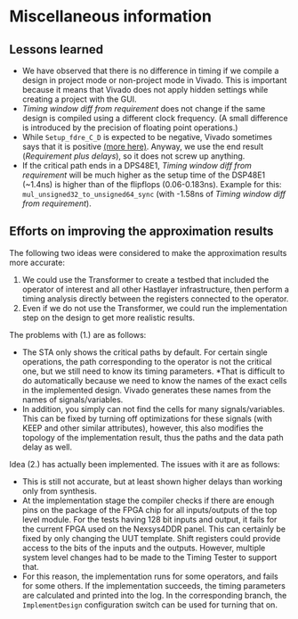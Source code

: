 # Miscellaneous information

## Lessons learned

* We have observed that there is no difference in timing if we compile a design in project mode or non-project mode in Vivado. This is important because it means that Vivado does not apply hidden settings while creating a project with the GUI.
* *Timing window diff from requirement* does not change if the same design is compiled using a different clock frequency. (A small difference is introduced by the precision of floating point operations.)
* While `Setup_fdre_C_D` is expected to be negative, Vivado sometimes says that it is positive [(more here)](https://forums.xilinx.com/t5/Timing-Analysis/I-was-fogged-by-the-data-required-time-in-Vivado/td-p/424596). Anyway, we use the end result (*Requirement plus delays*), so it does not screw up anything.
* If the critical path ends in a DPS48E1, *Timing window diff from requirement* will be much higher as the setup time of the DSP48E1 (~1.4ns) is higher than of the flipflops (0.06-0.183ns). Example for this: `mul_unsigned32_to_unsigned64_sync` (with -1.58ns of *Timing window diff from requirement*).


## Efforts on improving the approximation results

The following two ideas were considered to make the approximation results more accurate:
1. We could use the Transformer to create a testbed that included the operator of interest and all other Hastlayer infrastructure, then perform a timing analysis directly between the registers connected to the operator.
2. Even if we do not use the Transformer, we could run the implementation step on the design to get more realistic results.

The problems with (1.) are as follows:
* The STA only shows the critical paths by default. For certain single operations, the path corresponding to the operator is not the critical one, but we still need to know its timing parameters.
*That is difficult to do automatically because we need to know the names of the exact cells in the implemented design. Vivado generates these names from the names of signals/variables.
* In addition, you simply can not find the cells for many signals/variables. This can be fixed by turning off optimizations for these signals (with KEEP and other similar attributes), however, this also modifies the topology of the implementation result, thus the paths and the data path delay as well.

Idea (2.) has actually been implemented. The issues with it are as follows:
* This is still not accurate, but at least shown higher delays than working only from synthesis.
* At the implementation stage the compiler checks if there are enough pins on the package of the FPGA chip for all inputs/outputs of the top level module. For the tests having 128 bit inputs and output, it fails for the current FPGA used on the Nexsys4DDR panel. This can certainly be fixed by only changing the UUT template. Shift registers could provide access to the bits of the inputs and the outputs. However, multiple system level changes had to be made to the Timing Tester to support that.
* For this reason, the implementation runs for some operators, and fails for some others. If the implementation succeeds, the timing parameters are calculated and printed into the log. In the corresponding branch, the `ImplementDesign` configuration switch can be used for turning that on.
